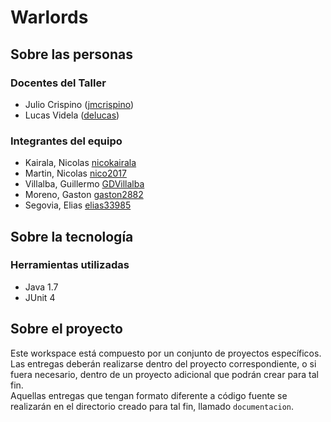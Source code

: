 # Warlords

## Sobre las personas

### Docentes del Taller

* Julio Crispino ([jmcrispino](https://github.com/jmcrispino))
* Lucas Videla ([delucas](https://github.com/delucas))

### Integrantes del equipo

* Kairala, Nicolas [nicokairala](https://github.com/nicokairala)
* Martin, Nicolas [nico2017](https://github.com/nico2017)
* Villalba, Guillermo [GDVillalba](https://github.com/GDVillalba)
* Moreno, Gaston [gaston2882](https://github.com/gaston2882)
* Segovia, Elias [elias33985](https://github.com/elias33985)

## Sobre la tecnología

### Herramientas utilizadas

* Java 1.7
* JUnit 4

## Sobre el proyecto

Este workspace está compuesto por un conjunto de proyectos específicos. Las entregas deberán realizarse dentro del proyecto correspondiente, o si fuera necesario, dentro de un proyecto adicional que podrán crear para tal fin.  
Aquellas entregas que tengan formato diferente a código fuente se realizarán en el directorio creado para tal fin, llamado `documentacion`.
